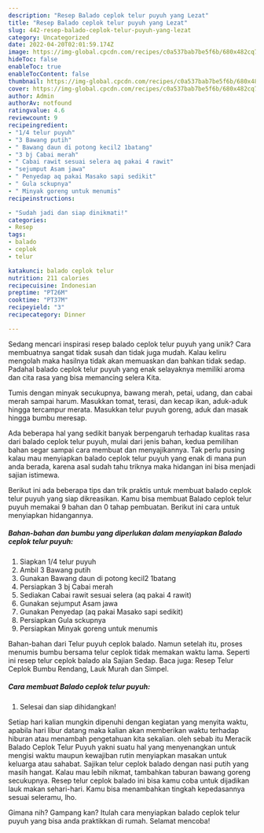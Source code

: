 ```yaml
---
description: "Resep Balado ceplok telur puyuh yang Lezat"
title: "Resep Balado ceplok telur puyuh yang Lezat"
slug: 442-resep-balado-ceplok-telur-puyuh-yang-lezat
category: Uncategorized
date: 2022-04-20T02:01:59.174Z
image: https://img-global.cpcdn.com/recipes/c0a537bab7be5f6b/680x482cq70/balado-ceplok-telur-puyuh-foto-resep-utama.jpg
hideToc: false
enableToc: true
enableTocContent: false
thumbnail: https://img-global.cpcdn.com/recipes/c0a537bab7be5f6b/680x482cq70/balado-ceplok-telur-puyuh-foto-resep-utama.jpg
cover: https://img-global.cpcdn.com/recipes/c0a537bab7be5f6b/680x482cq70/balado-ceplok-telur-puyuh-foto-resep-utama.jpg
author: Admin
authorAv: notfound
ratingvalue: 4.6
reviewcount: 9
recipeingredient:
- "1/4 telur puyuh"
- "3 Bawang putih"
- " Bawang daun di potong kecil2 1batang"
- "3 bj Cabai merah"
- " Cabai rawit sesuai selera aq pakai 4 rawit"
- "sejumput Asam jawa"
- " Penyedap aq pakai Masako sapi sedikit"
- " Gula sckupnya"
- " Minyak goreng untuk menumis"
recipeinstructions:

- "Sudah jadi dan siap dinikmati!"
categories:
- Resep
tags:
- balado
- ceplok
- telur

katakunci: balado ceplok telur 
nutrition: 211 calories
recipecuisine: Indonesian
preptime: "PT26M"
cooktime: "PT37M"
recipeyield: "3"
recipecategory: Dinner

---
```





Sedang mencari inspirasi resep balado ceplok telur puyuh yang unik? Cara membuatnya sangat tidak susah dan tidak juga mudah. Kalau keliru mengolah maka hasilnya tidak akan memuaskan dan bahkan tidak sedap. Padahal balado ceplok telur puyuh yang enak selayaknya memiliki aroma dan cita rasa yang bisa memancing selera Kita.





Tumis dengan minyak secukupnya, bawang merah, petai, udang, dan cabai merah sampai harum. Masukkan tomat, terasi, dan kecap ikan, aduk-aduk hingga tercampur merata. Masukkan telur puyuh goreng, aduk dan masak hingga bumbu meresap.

Ada beberapa hal yang sedikit banyak berpengaruh terhadap kualitas rasa dari balado ceplok telur puyuh, mulai dari jenis bahan, kedua pemilihan bahan segar sampai cara membuat dan menyajikannya. Tak perlu pusing kalau mau menyiapkan balado ceplok telur puyuh yang enak di mana pun anda berada, karena asal sudah tahu triknya maka hidangan ini bisa menjadi sajian istimewa.






Berikut ini ada beberapa tips dan trik praktis untuk membuat balado ceplok telur puyuh yang siap dikreasikan. Kamu bisa membuat Balado ceplok telur puyuh memakai 9 bahan dan 0 tahap pembuatan. Berikut ini cara untuk menyiapkan hidangannya.

<!--inarticleads1-->

##### Bahan-bahan dan bumbu yang diperlukan dalam menyiapkan Balado ceplok telur puyuh:

1. Siapkan 1/4 telur puyuh
1. Ambil 3 Bawang putih
1. Gunakan  Bawang daun di potong kecil2 1batang
1. Persiapkan 3 bj Cabai merah
1. Sediakan  Cabai rawit sesuai selera (aq pakai 4 rawit)
1. Gunakan sejumput Asam jawa
1. Gunakan  Penyedap (aq pakai Masako sapi sedikit)
1. Persiapkan  Gula sckupnya
1. Persiapkan  Minyak goreng untuk menumis


Bahan-bahan dari Telur puyuh ceplok balado. Namun setelah itu, proses menumis bumbu bersama telur ceplok tidak memakan waktu lama. Seperti ini resep telur ceplok balado ala Sajian Sedap. Baca juga: Resep Telur Ceplok Bumbu Rendang, Lauk Murah dan Simpel. 

<!--inarticleads2-->

##### Cara membuat Balado ceplok telur puyuh:


1. Selesai dan siap dihidangkan!

Setiap hari kalian mungkin dipenuhi dengan kegiatan yang menyita waktu, apabila hari libur datang maka kalian akan memberikan waktu terhadap hiburan atau menambah pengetahuan kita sekalian. oleh sebab itu Meracik Balado Ceplok Telur Puyuh yakni suatu hal yang menyenangkan untuk mengisi waktu maupun kewajiban rutin menyiapkan masakan untuk keluarga atau sahabat. Sajikan telur ceplok balado dengan nasi putih yang masih hangat. Kalau mau lebih nikmat, tambahkan taburan bawang goreng secukupnya. Resep telur ceplok balado ini bisa kamu coba untuk dijadikan lauk makan sehari-hari. Kamu bisa menambahkan tingkah kepedasannya sesuai seleramu, lho. 

Gimana nih? Gampang kan? Itulah cara menyiapkan balado ceplok telur puyuh yang bisa anda praktikkan di rumah. Selamat mencoba!
